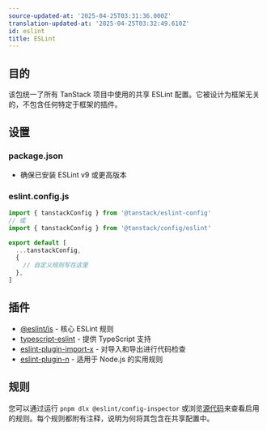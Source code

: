 ```yaml
---
source-updated-at: '2025-04-25T03:31:36.000Z'
translation-updated-at: '2025-04-25T03:32:49.610Z'
id: eslint
title: ESLint
---
```

## 目的

该包统一了所有 TanStack 项目中使用的共享 ESLint 配置。它被设计为框架无关的，不包含任何特定于框架的插件。

## 设置

### package.json

- 确保已安装 ESLint v9 或更高版本

### eslint.config.js

```js
import { tanstackConfig } from '@tanstack/eslint-config'
// 或
import { tanstackConfig } from '@tanstack/config/eslint'

export default [
  ...tanstackConfig,
  {
    // 自定义规则写在这里
  },
]
```

## 插件

- [@eslint/js](https://github.com/eslint/eslint) - 核心 ESLint 规则
- [typescript-eslint](https://github.com/typescript-eslint/typescript-eslint) - 提供 TypeScript 支持
- [eslint-plugin-import-x](https://github.com/un-ts/eslint-plugin-import-x) - 对导入和导出进行代码检查
- [eslint-plugin-n](https://github.com/eslint-community/eslint-plugin-n) - 适用于 Node.js 的实用规则

## 规则

您可以通过运行 `pnpm dlx @eslint/config-inspector` 或浏览[源代码](https://github.com/TanStack/config/tree/main/packages/eslint-config)来查看启用的规则。每个规则都附有注释，说明为何将其包含在共享配置中。
